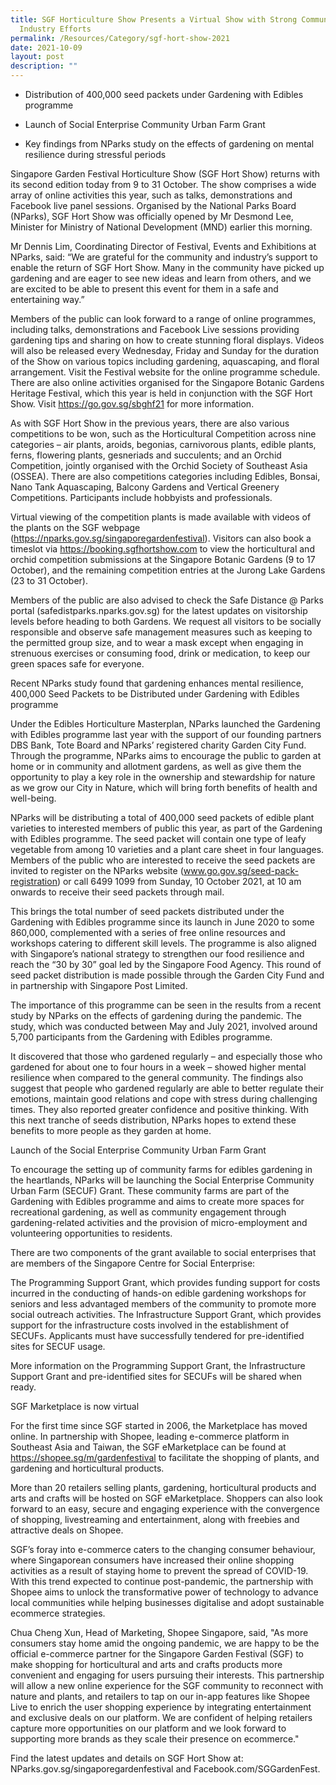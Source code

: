 ```yaml
---
title: SGF Horticulture Show Presents a Virtual Show with Strong Community and
  Industry Efforts
permalink: /Resources/Category/sgf-hort-show-2021
date: 2021-10-09
layout: post
description: ""
---
```

- Distribution of 400,000 seed packets under Gardening with Edibles programme

- Launch of Social Enterprise Community Urban Farm Grant

- Key findings from NParks study on the effects of gardening on mental resilience during stressful periods

 

Singapore Garden Festival Horticulture Show (SGF Hort Show) returns with its second edition today from 9 to 31 October. The show comprises a wide array of online activities this year, such as talks, demonstrations and Facebook live panel sessions. Organised by the National Parks Board (NParks), SGF Hort Show was officially opened by Mr Desmond Lee, Minister for Ministry of National Development (MND) earlier this morning.

Mr Dennis Lim, Coordinating Director of Festival, Events and Exhibitions at NParks, said: “We are grateful for the community and industry’s support to enable the return of SGF Hort Show. Many in the community have picked up gardening and are eager to see new ideas and learn from others, and we are excited to be able to present this event for them in a safe and entertaining way.”

Members of the public can look forward to a range of online programmes, including talks, demonstrations and Facebook Live sessions providing gardening tips and sharing on how to create stunning floral displays. Videos will also be released every Wednesday, Friday and Sunday for the duration of the Show on various topics including gardening, aquascaping, and floral arrangement. Visit the Festival website for the online programme schedule. There are also online activities organised for the Singapore Botanic Gardens Heritage Festival, which this year is held in conjunction with the SGF Hort Show. Visit https://go.gov.sg/sbghf21 for more information.

As with SGF Hort Show in the previous years, there are also various competitions to be won, such as the Horticultural Competition across nine categories – air plants, aroids, begonias, carnivorous plants, edible plants, ferns, flowering plants, gesneriads and succulents; and an Orchid Competition, jointly organised with the Orchid Society of Southeast Asia (OSSEA). There are also competitions categories including Edibles, Bonsai, Nano Tank Aquascaping, Balcony Gardens and Vertical Greenery Competitions. Participants include hobbyists and professionals.

Virtual viewing of the competition plants is made available with videos of the plants on the SGF webpage (https://nparks.gov.sg/singaporegardenfestival). Visitors can also book a timeslot via https://booking.sgfhortshow.com to view the horticultural and orchid competition submissions at the Singapore Botanic Gardens (9 to 17 October), and the remaining competition entries at the Jurong Lake Gardens (23 to 31 October).

Members of the public are also advised to check the Safe Distance @ Parks portal (safedistparks.nparks.gov.sg) for the latest updates on visitorship levels before heading to both Gardens. We request all visitors to be socially responsible and observe safe management measures such as keeping to the permitted group size, and to wear a mask except when engaging in strenuous exercises or consuming food, drink or medication, to keep our green spaces safe for everyone.

 

Recent NParks study found that gardening enhances mental resilience, 400,000 Seed Packets to be Distributed under Gardening with Edibles programme

Under the Edibles Horticulture Masterplan, NParks launched the Gardening with Edibles programme last year with the support of our founding partners DBS Bank, Tote Board and NParks’ registered charity Garden City Fund. Through the programme, NParks aims to encourage the public to garden at home or in community and allotment gardens, as well as give them the opportunity to play a key role in the ownership and stewardship for nature as we grow our City in Nature, which will bring forth benefits of health and well-being.

NParks will be distributing a total of 400,000 seed packets of edible plant varieties to interested members of public this year, as part of the Gardening with Edibles programme. The seed packet will contain one type of leafy vegetable from among 10 varieties and a plant care sheet in four languages. Members of the public who are interested to receive the seed packets are invited to register on the NParks website (www.go.gov.sg/seed-pack-registration) or call 6499 1099 from Sunday, 10 October 2021, at 10 am onwards to receive their seed packets through mail.

This brings the total number of seed packets distributed under the Gardening with Edibles programme since its launch in June 2020 to some 860,000, complemented with a series of free online resources and workshops catering to different skill levels. The programme is also aligned with Singapore’s national strategy to strengthen our food resilience and reach the “30 by 30” goal led by the Singapore Food Agency. This round of seed packet distribution is made possible through the Garden City Fund and in partnership with Singapore Post Limited.

The importance of this programme can be seen in the results from a recent study by NParks on the effects of gardening during the pandemic. The study, which was conducted between May and July 2021, involved around 5,700 participants from the Gardening with Edibles programme.

It discovered that those who gardened regularly – and especially those who gardened for about one to four hours in a week – showed higher mental resilience when compared to the general community. The findings also suggest that people who gardened regularly are able to better regulate their emotions, maintain good relations and cope with stress during challenging times. They also reported greater confidence and positive thinking. With this next tranche of seeds distribution, NParks hopes to extend these benefits to more people as they garden at home. 

 

Launch of the Social Enterprise Community Urban Farm Grant

To encourage the setting up of community farms for edibles gardening in the heartlands, NParks will be launching the Social Enterprise Community Urban Farm (SECUF) Grant. These community farms are part of the Gardening with Edibles programme and aims to create more spaces for recreational gardening, as well as community engagement through gardening-related activities and the provision of micro-employment and volunteering opportunities to residents.

There are two components of the grant available to social enterprises that are members of the Singapore Centre for Social Enterprise:

The Programming Support Grant, which provides funding support for costs incurred in the conducting of hands-on edible gardening workshops for seniors and less advantaged members of the community to promote more social outreach activities.
The Infrastructure Support Grant, which provides support for the infrastructure costs involved in the establishment of SECUFs. Applicants must have successfully tendered for pre-identified sites for SECUF usage.
 

More information on the Programming Support Grant, the Infrastructure Support Grant and pre-identified sites for SECUFs will be shared when ready.

 


SGF Marketplace is now virtual

For the first time since SGF started in 2006, the Marketplace has moved online. In partnership with Shopee, leading e-commerce platform in Southeast Asia and Taiwan, the SGF eMarketplace can be found at https://shopee.sg/m/gardenfestival to facilitate the shopping of plants, and gardening and horticultural products.

More than 20 retailers selling plants, gardening, horticultural products and arts and crafts will be hosted on SGF eMarketplace. Shoppers can also look forward to an easy, secure and engaging experience with the convergence of shopping, livestreaming and entertainment, along with freebies and attractive deals on Shopee.

SGF’s foray into e-commerce caters to the changing consumer behaviour, where Singaporean consumers have increased their online shopping activities as a result of staying home to prevent the spread of COVID-19. With this trend expected to continue post-pandemic, the partnership with Shopee aims to unlock the transformative power of technology to advance local communities while helping businesses digitalise and adopt sustainable ecommerce strategies.

Chua Cheng Xun, Head of Marketing, Shopee Singapore, said, "As more consumers stay home amid the ongoing pandemic, we are happy to be the official e-commerce partner for the Singapore Garden Festival (SGF) to make shopping for horticultural and arts and crafts products more convenient and engaging for users pursuing their interests. This partnership will allow a new online experience for the SGF community to reconnect with nature and plants, and retailers to tap on our in-app features like Shopee Live to enrich the user shopping experience by integrating entertainment and exclusive deals on our platform. We are confident of helping retailers capture more opportunities on our platform and we look forward to supporting more brands as they scale their presence on ecommerce."

 

Find the latest updates and details on SGF Hort Show at: NParks.gov.sg/singaporegardenfestival and Facebook.com/SGGardenFest.

